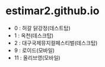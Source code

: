 # estimar2.github.io

- 0 : 허갈 닭강정(데스트탑)
- 1 : 옥천(데스크탑)
- 2 : 대구국제뮤지컬페스티벌(데스크탑)
- 9 : 로이드(모바일)
- 11 : 올리브영(모바일)
